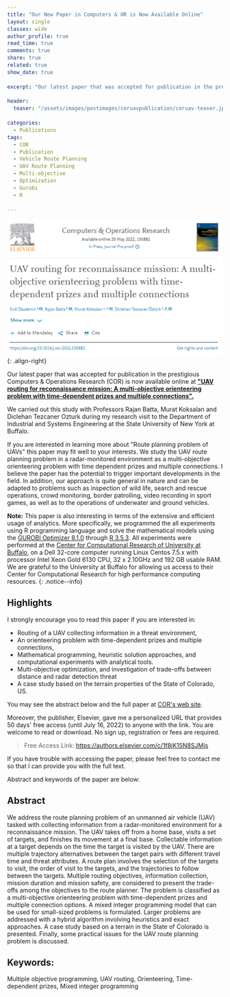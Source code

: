 ```yaml
---
title: "Our New Paper in Computers & OR is Now Available Online"
layout: single
classes: wide
author_profile: true
read_time: true
comments: true
share: true
related: true
show_date: true

excerpt: "Our latest paper that was accepted for publication in the prestigious Computers & Operations Research (COR) is now available online."

header:
  teaser: "/assets/images/postimages/coruavpublication/coruav-teaser.jpg"

categories:
  - Publications
tags:
  - COR
  - Publication
  - Vehicle Route Planning
  - UAV Route Planning
  - Multi-objective
  - Optimization
  - Gurobi
  - R

---
```


 ![Screenshot of Journal Paper Page](/assets/images/postimages/coruavpublication/cor-uav.png){: .align-right}

Our latest paper that was accepted for publication in the prestigious Computers & Operations Research (COR) is now available online at **["UAV routing for reconnaissance mission: A multi-objective orienteering problem with time-dependent prizes and multiple connections".](https://www.sciencedirect.com/science/article/pii/S0305054822001526")**

We carried out this study with Professors Rajan Batta, Murat Koksalan and Diclehan Tezcaner Ozturk during my research visit to the Department of Industrial and Systems Engineering at the State University of New York at Buffalo.

If you are interested in learning more about "Route planning problem of UAVs" this paper may fit well to your interests. We study the UAV route planning problem in a radar-monitored environment as a multi-objective orienteering problem with time dependent prizes and multiple connections. I believe the paper has the potential to trigger important developments in the field. In addition, our approach is quite general in nature and can be adapted to problems such as inspection of wild life, search and rescue operations, crowd monitoring, border patrolling, video recording in sport games, as well as to the operations of underwater and ground vehicles.


<i class="far fa-sticky-note"></i> **Note:** This paper is also interesting in terms of the extensive and efficient usage of analytics. More specifically, we programmed the all experiments using R programming language and solve the mathematical models using the [GUROBI Optimizer 8.1.0](https://www.gurobi.com/) through [R 3.5.3](https://www.r-project.org/). All experiments were performed at the [Center for Computational Research of University at Buffalo](http://hdl.handle.net/10477/79221), on a Dell 32-core computer running Linux Centos 7.5.x with processor Intel Xeon Gold 6130 CPU, 32 x 2.10GHz and 192 GB usable RAM. We are grateful to the University at Buffalo for allowing us access to their Center for Computational Research for high performance computing resources.
{: .notice--info}

## Highlights

I strongly encourage you to read this paper if you are interested in:
- Routing of a UAV collecting information in a threat environment,
- An orienteering problem with time-dependent prizes and multiple connections,
- Mathematical programming, heuristic solution approaches, and computational experiments with analytical tools.
- Multi-objective optimization, and investigation of trade-offs between distance and radar detection threat
- A case study based on the terrain properties of the State of Colorado, US.


You may see the abstract below and the full paper at [COR's web site](https://www.sciencedirect.com/science/article/pii/S0305054822001526?via%3Dihub).

Moreover, the publisher, Elsevier, gave me a personalized URL that provides 50 days' free access (until July 16, 2022) to anyone with the link. You are welcome to read or download. No sign up, registration or fees are required.

>Free Access Link: https://authors.elsevier.com/c/1f8jK15N8SJMjs

If you have trouble with accessing the paper, please feel free to contact me so that I can provide you with the full text.

Abstract and keywords of the paper are below:

## Abstract

We address the route planning problem of an unmanned air vehicle (UAV) tasked with collecting information from a radar-monitored environment for a reconnaissance mission. The UAV takes off from a home base, visits a set of targets, and finishes its movement at a final base. Collectable information at a target depends on the time the target is visited by the UAV. There are multiple trajectory alternatives between the target pairs with different travel time and threat attributes. A route plan involves the selection of the targets to visit, the order of visit to the targets, and the trajectories to follow between the targets. Multiple routing objectives, information collection, mission duration and mission safety, are considered to present the trade-offs among the objectives to the route planner. The problem is classified as a multi-objective orienteering problem with time-dependent prizes and multiple connection options. A mixed integer programming model that can be used for small-sized problems is formulated. Larger problems are addressed with a hybrid algorithm involving heuristics and exact approaches. A case study based on a terrain in the State of Colorado is presented. Finally, some practical issues for the UAV route planning problem is discussed.

## Keywords:
Multiple objective programming, UAV routing, Orienteering, Time-dependent prizes, Mixed integer programming
